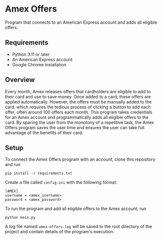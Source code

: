 # Amex Offers

Program that connects to an American Express account and adds all eligible offers.

## Requirements

* Python 3.11 or later
* An American Express account
* Google Chrome installation

## Overview

Every month, Amex releases offers that cardholders are eligible to add to their card and use to save money. Once added to a card, these offers are applied automatically. However, the offers must be manually added to the card, which requires the tedious process of clicking a button to add each offer, often around 100 offers each month. This program takes credentials for an Amex account and programmatically adds all eligible offers to the card. By sparing the user from the monotony of a repetitive task, the Amex Offers program saves the user time and ensures the user can take full advantage of the benefits of their card.

## Setup

To connect the Amex Offers program with an account, clone this repository and run

```
pip install -r requirements.txt
```

Create a file called `config.ini` with the following format:

```
[AMEX]
username = <amex_username>
password = <amex_password>
```

To run the program and add all eligible offers to the Amex account, run

```
python main.py
```

A log file named `amex-offers.log` will be saved to the root directory of the project and contain details of the program's execution.

